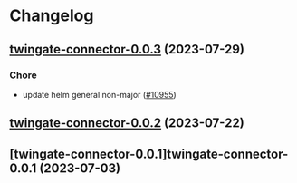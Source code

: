 # Changelog



## [twingate-connector-0.0.3](https://github.com/truecharts/charts/compare/twingate-connector-0.0.2...twingate-connector-0.0.3) (2023-07-29)

### Chore

- update helm general non-major ([#10955](https://github.com/truecharts/charts/issues/10955))
  
  


## [twingate-connector-0.0.2](https://github.com/truecharts/charts/compare/twingate-connector-0.0.1...twingate-connector-0.0.2) (2023-07-22)




## [twingate-connector-0.0.1]twingate-connector-0.0.1 (2023-07-03)

